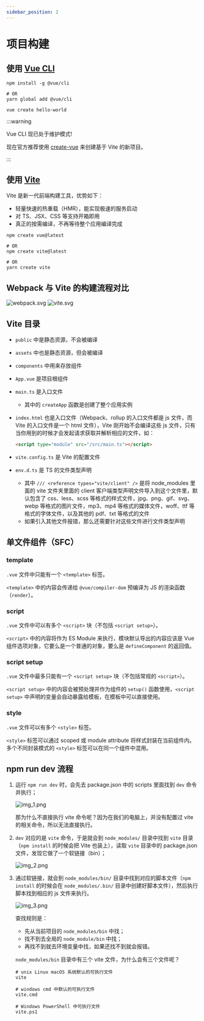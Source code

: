 ```yaml
---
sidebar_position: 2
---
```


# 项目构建

## 使用 [Vue CLI](https://cli.vuejs.org/zh/)

```shell title="安装"
npm install -g @vue/cli

# OR
yarn global add @vue/cli
```

```shell title="创建项目"
vue create hello-world
```

:::warning

Vue CLI 现已处于维护模式!

现在官方推荐使用 [create-vue](https://github.com/vuejs/create-vue) 来创建基于 Vite 的新项目。

:::

## 使用 [Vite](https://cn.vitejs.dev/)

Vite 是新一代前端构建工具，优势如下：

- 轻量快速的热重载（HMR），能实现极速的服务启动
- 对 TS、JSX、CSS 等支持开箱即用
- 真正的按需编译，不再等待整个应用编译完成

```shell
npm create vue@latest

# OR
npm create vite@latest

# OR
yarn create vite
```

## Webpack 与 Vite 的构建流程对比

![webpack.svg](images/webpack.svg)
![vite.svg](images/vite.svg)

## Vite 目录

- `public` 中是静态资源，不会被编译
- `assets` 中也是静态资源，但会被编译
- `components` 中用来存放组件
- `App.vue` 是项目根组件
- `main.ts` 是入口文件
  - 其中的 `createApp` 函数是创建了整个应用实例
- `index.html` 也是入口文件（Webpack、rollup 的入口文件都是 js 文件，而 Vite 的入口文件是一个 html 文件），Vite 刚开始不会编译这些 js 文件，只有当你用到的时候才会发起请求获取并解析相应的文件，如：

  ```html title="index.html"
  <script type="module" src="/src/main.ts"></script>
  ```

- `vite.config.ts` 是 Vite 的配置文件
- `env.d.ts` 是 TS 的文件类型声明
  - 其中 `/// <reference types="vite/client" />` 是将 node_modules 里面的 vite 文件夹里面的 client 客户端类型声明文件导入到这个文件里，默认包含了 css、less、scss 等格式的样式文件，jpg、png、gif、svg、webp 等格式的图片文件，mp3、mp4 等格式的媒体文件，woff、ttf 等格式的字体文件，以及其他的 pdf、txt 等格式的文件
  - 如果引入其他文件报错，那么还需要针对这些文件进行文件类型声明

## 单文件组件（SFC）

### template

`.vue` 文件中只能有一个 `<template>` 标签。

`<template>` 中的内容会传递给 `@vue/compiler-dom` 预编译为 JS 的渲染函数（`render`）。

### script

`.vue` 文件中可以有多个 `<script>` 块（不包括 `<script setup>`）。

`<script>` 中的内容将作为 ES Module 来执行，模块默认导出的内容应该是 Vue 组件选项对象，它要么是一个普通的对象，要么是 `defineComponent` 的返回值。

### script setup

`.vue` 文件中最多只能有一个 `<script setup>` 块（不包括常规的 `<script>`）。

`<script setup>` 中的内容会被预处理并作为组件的 `setup()` 函数使用，`<script setup>` 中声明的变量会自动暴露给模板，在模板中可以直接使用。

### style

`.vue` 文件可以有多个 `<style>` 标签。

`<style>` 标签可以通过 scoped 或 module attribute 将样式封装在当前组件内。多个不同封装模式的 `<style>` 标签可以在同一个组件中混用。

## npm run dev 流程

1. 运行 `npm run dev` 时，会先去 package.json 中的 scripts 里面找到 `dev` 命令并执行；

   ![img_1.png](images/img_1.png)

   那为什么不直接执行 vite 命令呢？因为在我们的电脑上，并没有配置过 vite 的相关命令，所以无法直接执行。

2. `dev` 对应的是 `vite` 命令，于是就会到 `node_modules/` 目录中找到 `vite` 目录（`npm install` 的时候会把 Vite 也装上），读取 `vite` 目录中的 package.json 文件，发现它做了一个软链接（bin）；

   ![img_2.png](images/img_2.png)

3. 通过软链接，就会到 `node_modules/bin/` 目录中找到对应的脚本文件（`npm install` 的时候会在 `node_modules/.bin/` 目录中创建好脚本文件），然后执行脚本找到相应的 js 文件来执行。

   ![img_3.png](images/img_3.png)

   查找规则是：
   - 先从当前项目的 `node_modules/bin` 中找；
   - 找不到去全局的 `node_module/bin` 中找；
   - 再找不到就去环境变量中找，如果还找不到就会报错。

   `node_modules/bin` 目录中有三个 vite 文件，为什么会有三个文件呢？

    ```shell
    # unix Linux macOS 系统默认的可执行文件
    vite
  
    # windows cmd 中默认的可执行文件
    vite.cmd
  
    # Windows PowerShell 中可执行文件
    vite.ps1
    ```
